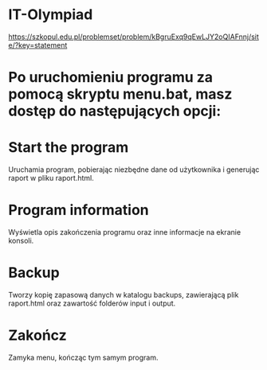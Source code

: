 # IT-Olympiad
https://szkopul.edu.pl/problemset/problem/kBgruExq9qEwLJY2oQIAFnnj/site/?key=statement

# Po uruchomieniu programu za pomocą skryptu menu.bat, masz dostęp do następujących opcji:

# Start the program 
Uruchamia program, pobierając niezbędne dane od użytkownika i generując raport w pliku raport.html.
# Program information 
Wyświetla opis zakończenia programu oraz inne informacje na ekranie konsoli.
# Backup 
Tworzy kopię zapasową danych w katalogu backups, zawierającą plik raport.html oraz zawartość folderów input i output.
# Zakończ 
Zamyka menu, kończąc tym samym program.
